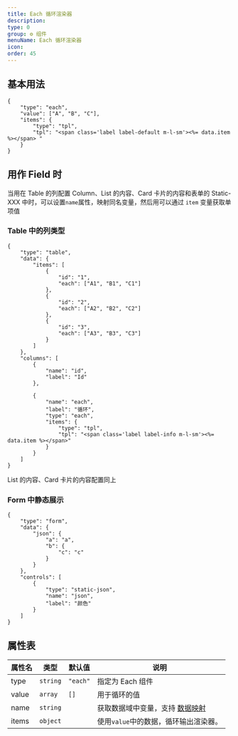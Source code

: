 ```yaml
---
title: Each 循环渲染器
description:
type: 0
group: ⚙ 组件
menuName: Each 循环渲染器
icon:
order: 45
---
```


## 基本用法

```schema:height="160" scope="body"
{
    "type": "each",
    "value": ["A", "B", "C"],
    "items": {
        "type": "tpl",
        "tpl": "<span class='label label-default m-l-sm'><%= data.item %></span> "
    }
}
```

## 用作 Field 时

当用在 Table 的列配置 Column、List 的内容、Card 卡片的内容和表单的 Static-XXX 中时，可以设置`name`属性，映射同名变量，然后用可以通过 `item` 变量获取单项值

### Table 中的列类型

```schema:height="400" scope="body"
{
    "type": "table",
    "data": {
        "items": [
            {
                "id": "1",
                "each": ["A1", "B1", "C1"]
            },
            {
                "id": "2",
                "each": ["A2", "B2", "C2"]
            },
            {
                "id": "3",
                "each": ["A3", "B3", "C3"]
            }
        ]
    },
    "columns": [
        {
            "name": "id",
            "label": "Id"
        },

        {
            "name": "each",
            "label": "循环",
            "type": "each",
            "items": {
                "type": "tpl",
                "tpl": "<span class='label label-info m-l-sm'><%= data.item %></span>"
            }
        }
    ]
}
```

List 的内容、Card 卡片的内容配置同上

### Form 中静态展示

```schema:height="300" scope="body"
{
    "type": "form",
    "data": {
        "json": {
            "a": "a",
            "b": {
                "c": "c"
            }
        }
    },
    "controls": [
        {
            "type": "static-json",
            "name": "json",
            "label": "颜色"
        }
    ]
}
```

## 属性表

| 属性名 | 类型     | 默认值   | 说明                                                        |
| ------ | -------- | -------- | ----------------------------------------------------------- |
| type   | `string` | `"each"` | 指定为 Each 组件                                            |
| value  | `array`  | `[]`     | 用于循环的值                                                |
| name   | `string` |          | 获取数据域中变量，支持 [数据映射](../concepts/data-mapping) |
| items  | `object` |          | 使用`value`中的数据，循环输出渲染器。                       |
